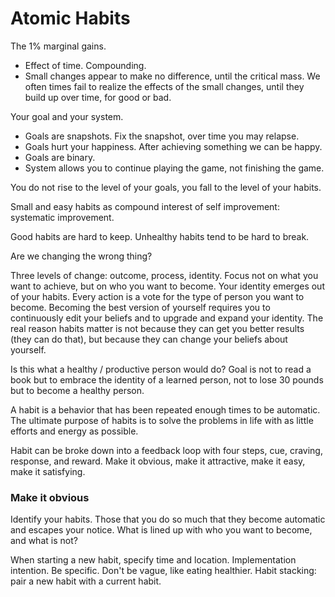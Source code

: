 # Atomic Habits

The 1% marginal gains.
* Effect of time. Compounding.
* Small changes appear to make no difference, until the critical mass. We often times fail to realize the effects of the small changes, until they build up over time, for good or bad.

Your goal and your system.
* Goals are snapshots. Fix the snapshot, over time you may relapse.
* Goals hurt your happiness. After achieving something we can be happy.
* Goals are binary.
* System allows you to continue playing the game, not finishing the game.

You do not rise to the level of your goals, you fall to the level of your habits.

Small and easy habits as compound interest of self improvement: systematic improvement.

Good habits are hard to keep.
Unhealthy habits tend to be hard to break.

Are we changing the wrong thing?

Three levels of change: outcome, process, identity.
Focus not on what you want to achieve, but on who you want to become.
Your identity emerges out of your habits. Every action is a vote for the type of person you want to become.
Becoming the best version of yourself requires you to continuously edit your beliefs and to upgrade and expand your identity.
The real reason habits matter is not because they can get you better results (they can do that), but because they can change your beliefs about yourself.

Is this what a healthy / productive person would do?
Goal is not to read a book but to embrace the identity of a learned person, not to lose 30 pounds but to become a healthy person.

A habit is a behavior that has been repeated enough times to be automatic.
The ultimate purpose of habits is to solve the problems in life with as little efforts and energy as possible.

Habit can be broke down into a feedback loop with four steps, cue, craving, response, and reward.
Make it obvious, make it attractive, make it easy, make it satisfying.

### Make it obvious

Identify your habits. Those that you do so much that they become automatic and escapes your notice.
What is lined up with who you want to become, and what is not?

When starting a new habit, specify time and location.
Implementation intention. Be specific. Don't be vague, like eating healthier.
Habit stacking: pair a new habit with a current habit.
